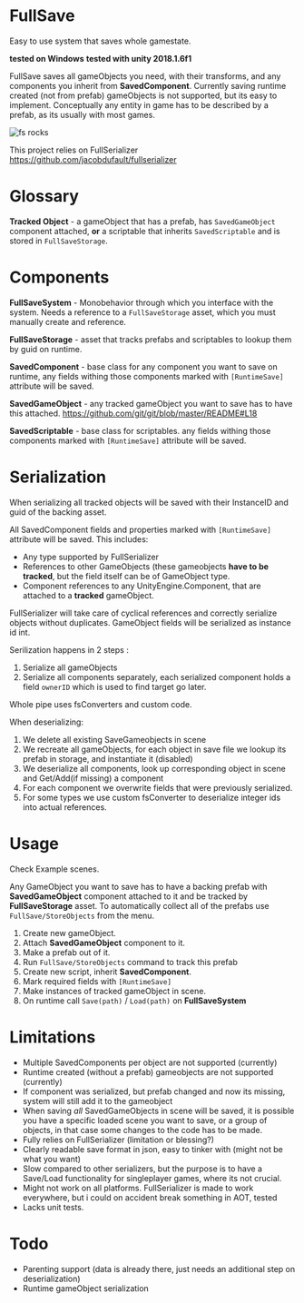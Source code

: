 # FullSave
Easy to use system that saves whole gamestate.

**tested on Windows**
**tested with unity 2018.1.6f1**

FullSave saves all gameObjects you need, with their transforms, and any components you inherit from **SavedComponent**.
Currently saving runtime created (not from prefab) gameObjects is not supported, but its easy to implement.
Conceptually any entity in game has to be described by a prefab, as its usually with most games.

![fs rocks](https://i.imgur.com/1UrL5Ij.png)



This project relies on FullSerializer https://github.com/jacobdufault/fullserializer

# Glossary

**Tracked Object** - a gameObject that has a prefab, has `SavedGameObject` component attached, **or** a scriptable that inherits `SavedScriptable` and is stored in `FullSaveStorage`.

# Components

**FullSaveSystem** - Monobehavior through which you interface with the system. Needs a reference to a `FullSaveStorage` asset, which you must manually create and reference. 

**FullSaveStorage** - asset that tracks prefabs and scriptables to lookup them by guid on runtime.

**SavedComponent** - base class for any component you want to save on runtime,
any fields withing those components marked with `[RuntimeSave]` attribute will be saved.


**SavedGameObject** - any tracked gameObject you want to save has to have this attached. https://github.com/git/git/blob/master/README#L18

**SavedScriptable** - base class for scriptables. 
any fields withing those components marked with `[RuntimeSave]` attribute will be saved.

# Serialization

When serializing all tracked objects will be saved with their InstanceID and guid of the backing asset.

All SavedComponent fields and properties marked with `[RuntimeSave]` attribute will be saved.
This includes:
- Any type supported by FullSerializer
- References to other GameObjects (these gameobjects **have to be tracked**, but 
the field itself can be of GameObject type.
- Component references to any UnityEngine.Component, that are attached to a **tracked** gameObject.

FullSerializer will take care of cyclical references and correctly serialize objects without duplicates.
GameObject fields will be serialized as instance id int.

Serilization happens in 2 steps : 
  1. Serialize all gameObjects
  2. Serialize all components separately, each serialized component holds a field `ownerID` which is used to find 
  target go later.
  
Whole pipe uses fsConverters and custom code.

When deserializing:
  1. We delete all existing SaveGameobjects in scene
  2. We recreate all gameObjects, for each object in save file we lookup its prefab in storage, and instantiate it (disabled)
  3. We deserialize all components, look up corresponding object in scene and Get/Add(if missing) a component
  4. For each component we overwrite fields that were previously serialized.
  5. For some types we use custom fsConverter to deserialize integer ids into actual references.

# Usage

Check Example scenes.

Any GameObject you want to save has to have a backing prefab with **SavedGameObject** component attached to it and 
be tracked by **FullSaveStorage** asset. To automatically collect all of the prefabs use `FullSave/StoreObjects` 
from the menu.

  1. Create new gameObject.
  2. Attach **SavedGameObject** component to it.
  3. Make a prefab out of it.
  4. Run `FullSave/StoreObjects` command to track this prefab
  5. Create new script, inherit **SavedComponent**.
  6. Mark required fields with `[RuntimeSave]`
  7. Make instances of tracked gameObject in scene.
  8. On runtime call `Save(path)` / `Load(path)` on **FullSaveSystem**
  
# Limitations

- Multiple SavedComponents per object are not supported (currently)
- Runtime created (without a prefab) gameobjects are not supported (currently)
- If component was serialized, but prefab changed and now its missing, system will still add it to the gameobject
- When saving *all* SavedGameObjects in scene will be saved, it is possible you have a specific loaded scene you want to save, or a group of objects, in that case some changes to the code has to be made.
- Fully relies on FullSerializer (limitation or blessing?)
- Clearly readable save format in json, easy to tinker with (might not be what you want)
- Slow compared to other serializers, but the purpose is to have a Save/Load functionality for singleplayer games, where its not crucial.
- Might not work on all platforms. FullSerializer is made to work everywhere, but i could on accident break something in AOT, tested 
- Lacks unit tests.

# Todo

- Parenting support (data is already there, just needs an additional step on deserialization)
- Runtime gameObject serialization
